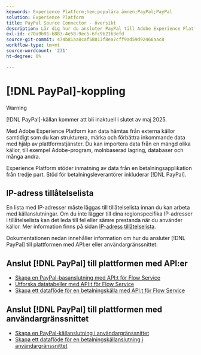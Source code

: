 ```yaml
---
keywords: Experience Platform;hem;populära ämnen;PayPal;PayPal
solution: Experience Platform
title: PayPal Source Connector - översikt
description: Lär dig hur du ansluter PayPal till Adobe Experience Platform med API:er eller användargränssnittet.
exl-id: c70a9b91-b883-4e58-9ec5-6fc9b2163efd
source-git-commit: 474b81aa8caf58013f8ea7cff9ad59d92466aac8
workflow-type: tm+mt
source-wordcount: '231'
ht-degree: 0%

---
```


# [!DNL PayPal]-koppling

>[!WARNING]
>
>[!DNL PayPal]-källan kommer att bli inaktuell i slutet av maj 2025.

Med Adobe Experience Platform kan data hämtas från externa källor samtidigt som du kan strukturera, märka och förbättra inkommande data med hjälp av plattformstjänster. Du kan importera data från en mängd olika källor, till exempel Adobe-program, molnbaserad lagring, databaser och många andra.

Experience Platform stöder inmatning av data från en betalningsapplikation från tredje part. Stöd för betalningsleverantörer inkluderar [!DNL PayPal].

## IP-adress tillåtelselista

En lista med IP-adresser måste läggas till tillåtelselista innan du kan arbeta med källanslutningar. Om du inte lägger till dina regionspecifika IP-adresser i tillåtelselista kan det leda till fel eller sämre prestanda när du använder källor. Mer information finns på sidan [IP-adress tillåtelselista](../../ip-address-allow-list.md).

Dokumentationen nedan innehåller information om hur du ansluter [!DNL PayPal] till plattformen med API:er eller användargränssnittet:

## Anslut [!DNL PayPal] till plattformen med API:er

- [Skapa en PayPal-basanslutning med API:t för Flow Service](../../tutorials/api/create/payments/paypal.md)
- [Utforska datatabeller med API:t för Flow Service](../../tutorials/api/explore/tabular.md)
- [Skapa ett dataflöde för en betalningskälla med API:t för Flow Service](../../tutorials/api/collect/payments.md)

## Anslut [!DNL PayPal] till plattformen med användargränssnittet

- [Skapa en PayPal-källanslutning i användargränssnittet](../../tutorials/ui/create/payments/paypal.md)
- [Skapa ett dataflöde för en betalningskällanslutning i användargränssnittet](../../tutorials/ui/dataflow/payments.md)
